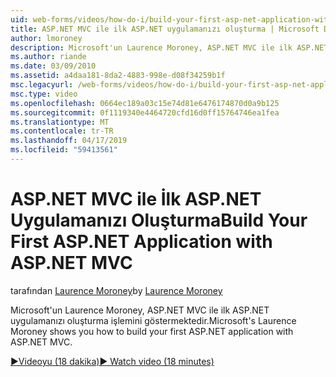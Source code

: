 ```yaml
---
uid: web-forms/videos/how-do-i/build-your-first-asp-net-application-with-asp-net-mvc
title: ASP.NET MVC ile ilk ASP.NET uygulamanızı oluşturma | Microsoft Docs
author: lmoroney
description: Microsoft'un Laurence Moroney, ASP.NET MVC ile ilk ASP.NET uygulamanızı oluşturma işlemini göstermektedir.
ms.author: riande
ms.date: 03/09/2010
ms.assetid: a4daa181-8da2-4883-998e-d08f34259b1f
msc.legacyurl: /web-forms/videos/how-do-i/build-your-first-asp-net-application-with-asp-net-mvc
msc.type: video
ms.openlocfilehash: 0664ec189a03c15e74d81e6476174870d0a9b125
ms.sourcegitcommit: 0f1119340e4464720cfd16d0ff15764746ea1fea
ms.translationtype: MT
ms.contentlocale: tr-TR
ms.lasthandoff: 04/17/2019
ms.locfileid: "59413561"
---
```

# <a name="build-your-first-aspnet-application-with-aspnet-mvc"></a><span data-ttu-id="f964a-103">ASP.NET MVC ile İlk ASP.NET Uygulamanızı Oluşturma</span><span class="sxs-lookup"><span data-stu-id="f964a-103">Build Your First ASP.NET Application with ASP.NET MVC</span></span>

<span data-ttu-id="f964a-104">tarafından [Laurence Moroney](https://github.com/lmoroney)</span><span class="sxs-lookup"><span data-stu-id="f964a-104">by [Laurence Moroney](https://github.com/lmoroney)</span></span>

<span data-ttu-id="f964a-105">Microsoft'un Laurence Moroney, ASP.NET MVC ile ilk ASP.NET uygulamanızı oluşturma işlemini göstermektedir.</span><span class="sxs-lookup"><span data-stu-id="f964a-105">Microsoft's Laurence Moroney shows you how to build your first ASP.NET application with ASP.NET MVC.</span></span>

[<span data-ttu-id="f964a-106">&#9654;Videoyu (18 dakika)</span><span class="sxs-lookup"><span data-stu-id="f964a-106">&#9654; Watch video (18 minutes)</span></span>](https://channel9.msdn.com/Blogs/ASP-NET-Site-Videos/build-your-first-asp-net-application-with-asp-net-mvc)
